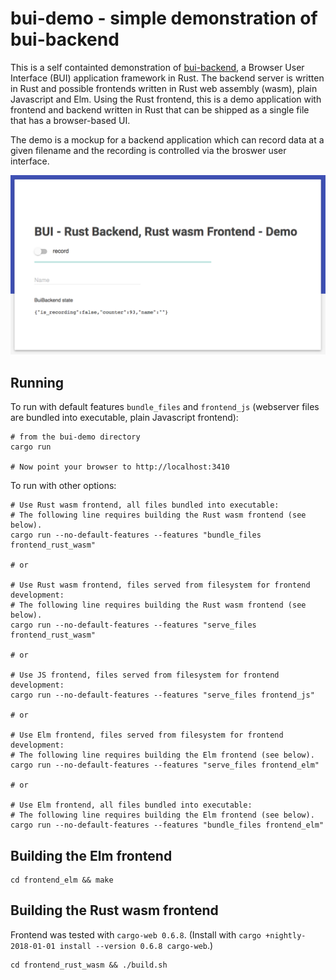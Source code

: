 # bui-demo - simple demonstration of bui-backend

This is a self containted demonstration of
[bui-backend](https://github.com/astraw/bui-backend), a Browser User Interface
(BUI) application framework in Rust. The backend server is written in Rust and
possible frontends written in Rust web assembly (wasm), plain Javascript and
Elm. Using the Rust frontend, this is a demo application with frontend and
backend written in Rust that can be shipped as a single file that has a
browser-based UI.

The demo is a mockup for a backend application which can record data at a given
filename and the recording is controlled via the broswer user interface.

![Screenshot][screenshot-img]

## Running

To run with default features `bundle_files` and `frontend_js` (webserver files
are bundled into executable, plain Javascript frontend):

    # from the bui-demo directory
    cargo run

    # Now point your browser to http://localhost:3410

To run with other options:

    # Use Rust wasm frontend, all files bundled into executable:
    # The following line requires building the Rust wasm frontend (see below).
    cargo run --no-default-features --features "bundle_files frontend_rust_wasm"

    # or

    # Use Rust wasm frontend, files served from filesystem for frontend development:
    # The following line requires building the Rust wasm frontend (see below).
    cargo run --no-default-features --features "serve_files frontend_rust_wasm"

    # or

    # Use JS frontend, files served from filesystem for frontend development:
    cargo run --no-default-features --features "serve_files frontend_js"

    # or

    # Use Elm frontend, files served from filesystem for frontend development:
    # The following line requires building the Elm frontend (see below).
    cargo run --no-default-features --features "serve_files frontend_elm"

    # or

    # Use Elm frontend, all files bundled into executable:
    # The following line requires building the Elm frontend (see below).
    cargo run --no-default-features --features "bundle_files frontend_elm"

## Building the Elm frontend

    cd frontend_elm && make

## Building the Rust wasm frontend

Frontend was tested with `cargo-web 0.6.8`. (Install with
`cargo +nightly-2018-01-01 install --version 0.6.8 cargo-web`.)

    cd frontend_rust_wasm && ./build.sh

[screenshot-img]: bui-demo.png
